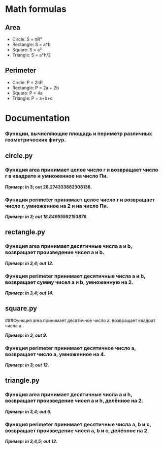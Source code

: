 # Math formulas
## Area
- Circle: S = πR²
- Rectangle: S = a*b
- Square: S = a²
- Triangle: S = a*h/2

## Perimeter
- Circle: P = 2πR
- Rectangle: P = 2a + 2b
- Square: P = 4a
- Triangle: P = a+b+c

# Documentation
### Функции, вычисляющие площадь и периметр различных геометрических фигур.

## circle.py

### Функция area принимает целое число r и возвращает число r в квадрате и умноженное на число Пи.

**Пример: in 3; out 28.274333882308138.**

### Функция perimeter принимает целое число r и возвращает число r, умноженное на 2 и на число Пи.

***Пример: in 3; out 18.84955592153876.***


## rectangle.py

### Функция area принимает десятичные числа a и b, возвращает произведение чисел a и b.

***Пример: in 3,4; out 12.***

### Функция perimeter принимает десятичные числа a и b, возвращает сумму чисел a и b, умноженную на 2.

***Пример: in 3,4; out 14.***


## square.py

###Функция area принимает десятичное число a, возвращает квадрат числа a.

***Пример: in 3; out 9.***

### Функция perimeter принимает десятичное число a, возвращает число a, умноженное на 4.

***Пример: in 3; out 12.***


## triangle.py

### Функция area принимает десятичные числa a и h, возвращает произведение чисел a и h, делённое на 2.

***Пример: in 3,4; out 6.***

### Функция perimeter принимает десятичные числа a, b и с, возвращает произведение чисел a, b и с, делённое на 2.

***Пример: in 3,4,5; out 12.***
